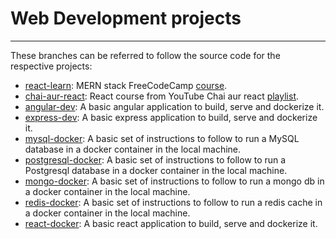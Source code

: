 # Web Development projects
---
These branches can be referred to follow the source code for the respective projects:
* [react-learn](https://github.com/shrinidhi99/Web-Development-Learning/tree/react-learn): MERN stack FreeCodeCamp [course](https://youtu.be/mrHNSanmqQ4?si=14HA3PAKdGJ6JJSu).
* [chai-aur-react](https://github.com/shrinidhi99/Web-Development-Learning/tree/chai-aur-react): React course from YouTube Chai aur react [playlist](https://www.youtube.com/playlist?list=PLu71SKxNbfoDqgPchmvIsL4hTnJIrtige).
* [angular-dev](https://github.com/shrinidhi99/Web-Development-Learning/tree/angular-dev): A basic angular application to build, serve and dockerize it.
* [express-dev](https://github.com/shrinidhi99/Web-Development-Learning/tree/express-dev): A basic express application to build, serve and dockerize it.
* [mysql-docker](https://github.com/shrinidhi99/Web-Development-Learning/tree/mysql-docker): A basic set of instructions to follow to run a MySQL database in a docker container in the local machine.
* [postgresql-docker](https://github.com/shrinidhi99/Web-Development-Learning/tree/postgresql-docker): A basic set of instructions to follow to run a Postgresql database in a docker container in the local machine.
* [mongo-docker](https://github.com/shrinidhi99/Web-Development-Learning/tree/mongo-docker): A basic set of instructions to follow to run a mongo db in a docker container in the local machine.
* [redis-docker](https://github.com/shrinidhi99/Web-Development-Learning/tree/redis-docker): A basic set of instructions to follow to run a redis cache in a docker container in the local machine.
* [react-docker](https://github.com/shrinidhi99/Web-Development-Learning/tree/react-docker): A basic react application to build, serve and dockerize it.